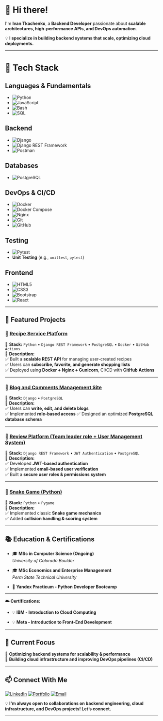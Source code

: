 # 🚀 Hi there!
I'm **Ivan Tkachenko**, a **Backend Developer** passionate about **scalable architectures, high-performance APIs, and DevOps automation**.  

💡 **I specialize in building backend systems that scale, optimizing cloud deployments.**  

---

# 🚀 Tech Stack

## Languages & Fundamentals
- ![Python](https://img.shields.io/badge/Python-3776AB?style=flat&logo=python&logoColor=white)
- ![JavaScript](https://img.shields.io/badge/JavaScript-F7DF1E?style=flat&logo=javascript&logoColor=black)
- ![Bash](https://img.shields.io/badge/Bash-4EAA25?style=flat&logo=gnubash&logoColor=white)
- ![SQL](https://img.shields.io/badge/SQL-4479A1?style=flat&logo=amazon-dynamodb&logoColor=white)

## Backend
- ![Django](https://img.shields.io/badge/Django-092E20?style=flat&logo=django&logoColor=white)
- ![Django REST Framework](https://img.shields.io/badge/DRF-Django%20REST%20Framework-red)
- ![Postman](https://img.shields.io/badge/Postman-FF6C37?style=flat&logo=postman&logoColor=white)

## Databases
- ![PostgreSQL](https://img.shields.io/badge/PostgreSQL-316192?style=flat&logo=postgresql&logoColor=white)

## DevOps & CI/CD
- ![Docker](https://img.shields.io/badge/Docker-2496ED?style=flat&logo=docker&logoColor=white)
- ![Docker Compose](https://img.shields.io/badge/Docker%20Compose-2496ED?style=flat&logo=docker&logoColor=white)
- ![Nginx](https://img.shields.io/badge/Nginx-009639?style=flat&logo=nginx&logoColor=white)
- ![Git](https://img.shields.io/badge/Git-F05032?style=flat&logo=git&logoColor=white)
- ![GitHub](https://img.shields.io/badge/GitHub-181717?style=flat&logo=github&logoColor=white)

## Testing
- ![Pytest](https://img.shields.io/badge/Pytest-0A9EDC?style=flat&logo=python&logoColor=white)
- **Unit Testing** (e.g., `unittest`, `pytest`)

## Frontend
- ![HTML5](https://img.shields.io/badge/HTML5-E34F26?style=flat&logo=html5&logoColor=white)
- ![CSS3](https://img.shields.io/badge/CSS3-1572B6?style=flat&logo=css3&logoColor=white)
- ![Bootstrap](https://img.shields.io/badge/Bootstrap-563D7C?style=flat&logo=bootstrap&logoColor=white)
- ![React](https://img.shields.io/badge/React-61DAFB?style=flat&logo=react&logoColor=black)


---

## 📌 **Featured Projects**
### 🌟 **[Recipe Service Platform](https://kittygram.biz/)**
📜 **Stack:** `Python` • `Django REST Framework` • `PostgreSQL` • `Docker` • `GitHub Actions`  
📌 **Description:**  
✅ Built a **scalable REST API** for managing user-created recipes  
✅ Users can **subscribe, favorite, and generate shopping lists**  
✅ Deployed using **Docker + Nginx + Gunicorn**, CI/CD with **GitHub Actions**  

---

### 🌟 **[Blog and Comments Management Site](https://github.com/FrostWillmott/Blogicum)**
📜 **Stack:** `Django` • `PostgreSQL`  
📌 **Description:**  
✅ Users can **write, edit, and delete blogs**  
✅ Implemented **role-based access**
✅ Designed an optimized **PostgreSQL database schema**  

---

### 🌟 **[Review Platform (Team leader role + User Management System)](https://github.com/FrostWillmott/api_yamdb)**
📜 **Stack:** `Django REST Framework` • `JWT Authentication` • `PostgreSQL`  
📌 **Description:**  
✅ Developed **JWT-based authentication**  
✅ Implemented **email-based user verification**  
✅ Built a **secure user roles & permissions system**  

---

### 🌟 **[Snake Game (Python)](https://github.com/FrostWillmott/snake-game)**
📜 **Stack:** `Python` • `Pygame`  
📌 **Description:**  
✅ Implemented classic **Snake game mechanics**  
✅ Added **collision handling & scoring system**   

---

## 📚 **Education & Certifications**

- 🎓 **MSc in Computer Science (Ongoing)**  
  *University of Colorado Boulder*
  
- 🎓 **MSc Economics and Enterprise Management**  
  *Perm State Technical University*

- 📜 **Yandex Practicum - Python Developer Bootcamp**

---

**☁️ Certifications:**

- 💡 **IBM - Introduction to Cloud Computing**

- 💡 **Meta - Introduction to Front-End Development**

---

## 🎯 **Current Focus**
🔹 **Optimizing backend systems for scalability & performance**  
🔹 **Building cloud infrastructure and improving DevOps pipelines (CI/CD)**  

---

## 📫 **Connect With Me**
[![LinkedIn](https://img.shields.io/badge/LinkedIn-0077B5?style=flat&logo=linkedin&logoColor=white)](https://www.linkedin.com/in/ivan-tkachenko-6189b4127/)
[![Portfolio](https://img.shields.io/badge/Portfolio-181717?style=flat&logo=github&logoColor=white)](https://frostwillmott.github.io/My-personal-site/)
[![Email](https://img.shields.io/badge/Email-D14836?style=flat&logo=gmail&logoColor=white)](mailto:i.tkachenko@zohomail.eu)  

💡 **I'm always open to collaborations on backend engineering, cloud infrastructure, and DevOps projects! Let’s connect.**  

---
